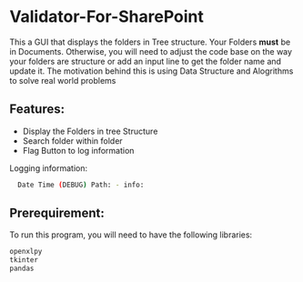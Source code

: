 # Validator-For-SharePoint

This a GUI that displays the folders in Tree structure. Your Folders **must** be in Documents. Otherwise, you will need to adjust the code base on the way your folders are structure or add an input line to get the folder name and update it. The motivation behind this is using Data Structure and Alogrithms to solve real world problems

## Features:
- Display the Folders in tree Structure
- Search folder within folder
- Flag Button to log information

Logging information:
  ```bash
    Date Time (DEBUG) Path: - info: 
  ```


## Prerequirement:
To run this program, you will need to have the following libraries:
```bash
openxlpy
tkinter
pandas
```

